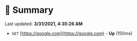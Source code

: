 # 📖 Summary
Last updated: **3/31/2021, 4:35:26 AM**

- `GET` [https://google.com](https://google.com) - **Up** (150ms)
